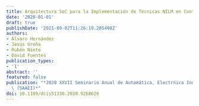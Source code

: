 ```yaml
---
title: Arquitectura SoC para la Implementación de Técnicas NILM en Contadores Inteligentes
date: '2020-01-01'
draft: true
publishDate: '2021-09-02T11:26:19.285490Z'
authors:
- Álvaro Hernández
- Jesús Ureña
- Rubén Nieto
- David Fuentes
publication_types:
- '1'
abstract: ''
featured: false
publication: "*2020 XXVII Seminario Anual de Automática, Electrńica Industrial e Instrumentaci'\
  \ ́(SAAEI)*"
doi: 10.1109/dcis51330.2020.9268626
---
```


